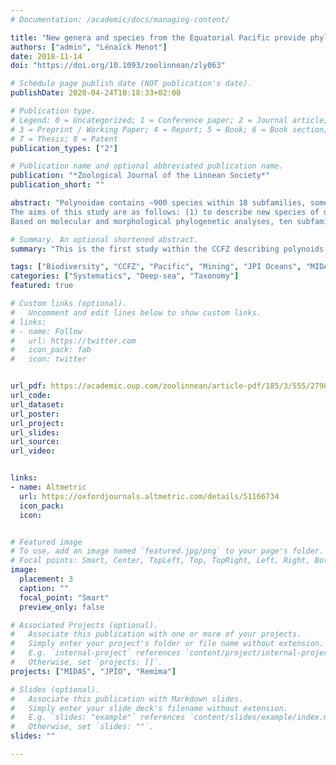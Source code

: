 ```yaml
---
# Documentation: /academic/docs/managing-content/

title: "New genera and species from the Equatorial Pacific provide phylogenetic insights into deep-sea Polynoidae (Annelida)"
authors: ["admin", "Lénaïck Menot"]
date: 2018-11-14
doi: "https://doi.org/10.1093/zoolinnean/zly063"

# Schedule page publish date (NOT publication's date).
publishDate: 2020-04-24T10:18:33+02:00

# Publication type.
# Legend: 0 = Uncategorized; 1 = Conference paper; 2 = Journal article;
# 3 = Preprint / Working Paper; 4 = Report; 5 = Book; 6 = Book section;
# 7 = Thesis; 8 = Patent
publication_types: ["2"]

# Publication name and optional abbreviated publication name.
publication: "*Zoological Journal of the Linnean Society*"
publication_short: ""

abstract: "Polynoidae contains ~900 species within 18 subfamilies, some of them restricted to the deep sea. Macellicephalinae is the most diverse among these deep-sea subfamilies. In the abyssal Equatorial Pacific Ocean, the biodiversity of benthic communities is at stake in the Clarion-Clipperton Fracture Zone (CCFZ) owing to increased industrial interest in polymetallic nodules. The records of polychaetes in this region are scarce. Data gathered during the JPI Oceans cruise SO239 made a significant contribution to fill this gap, with five different localities sampled between 4000 and 5000 m depth. Benthic samples collected using an epibenthic sledge or a remotely operated vehicle resulted in a large collection of polynoids.<br>
The aims of this study are as follows: (1) to describe new species of deep-sea polynoids using morphology and molecular data (COI, 16S and 18S); and (2) to evaluate the monophyly of Macellicephalinae.<br>
Based on molecular and morphological phylogenetic analyses, ten subfamilies are synonymized with Macellicephalinae in order to create a homogeneous clade determined by the absence of lateral antennae. Within this clade, the Anantennata clade was well supported, being determined by the absence of a median antenna. Furthermore, 17 new species and four new genera are described, highlighting the high diversity hidden in the deep. A taxonomic key for the 37 valid genera of the subfamily Macellicephalinae is provided."

# Summary. An optional shortened abstract.
summary: "This is the first study within the CCFZ describing polynoids species (17 new species and four new genera). Also we provide a reclassification of the subfamilies and comments about polynoids evolution within the deep-sea."

tags: ["Biodiversity", "CCFZ", "Pacific", "Mining", "JPI Oceans", "MIDAS", "Polynoidae", "new species", "new genera"]
categories: ["Systematics", "Deep-sea", "Taxonomy"]
featured: true

# Custom links (optional).
#   Uncomment and edit lines below to show custom links.
# links:
# - name: Follow
#   url: https://twitter.com
#   icon_pack: fab
#   icon: twitter


url_pdf: https://academic.oup.com/zoolinnean/article-pdf/185/3/555/27987491/zly063.pdf
url_code:
url_dataset: 
url_poster: 
url_project:
url_slides:
url_source:
url_video: 


links:
- name: Altmetric
  url: https://oxfordjournals.altmetric.com/details/51166734
  icon_pack: 
  icon: 


# Featured image
# To use, add an image named `featured.jpg/png` to your page's folder. 
# Focal points: Smart, Center, TopLeft, Top, TopRight, Left, Right, BottomLeft, Bottom, BottomRight.
image:
  placement: 3
  caption: ""
  focal_point: "Smart"
  preview_only: false

# Associated Projects (optional).
#   Associate this publication with one or more of your projects.
#   Simply enter your project's folder or file name without extension.
#   E.g. `internal-project` references `content/project/internal-project/index.md`.
#   Otherwise, set `projects: []`.
projects: ["MIDAS", "JPIO", "Remima"]

# Slides (optional).
#   Associate this publication with Markdown slides.
#   Simply enter your slide deck's filename without extension.
#   E.g. `slides: "example"` references `content/slides/example/index.md`.
#   Otherwise, set `slides: ""`.
slides: ""

---
```

